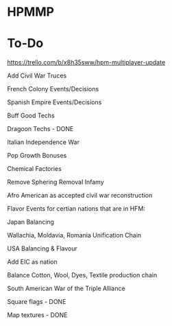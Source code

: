 # HPMMP

# To-Do

https://trello.com/b/x8h35sww/hpm-multiplayer-update

Add Civil War Truces

French Colony Events/Decisions

Spanish Empire Events/Decisions

Buff Good Techs

Dragoon Techs - DONE

Italian Independence War

Pop Growth Bonuses

Chemical Factories

Remove Sphering Removal Infamy

Afro American as accepted civil war reconstruction

Flavor Events for certian nations that are in HFM:

Japan Balancing

Wallachia, Moldavia, Romania Unification Chain

USA Balancing & Flavour

Add EIC as nation

Balance Cotton, Wool, Dyes, Textile production chain

South American War of the Triple Alliance

Square flags - DONE

Map textures - DONE
